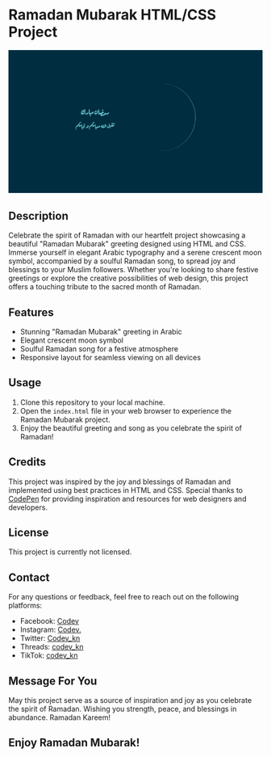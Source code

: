 # Ramadan Mubarak HTML/CSS Project

![Ramadan Mubarak](https://github.com/codevkn/ramadan_mubarak_html_css/blob/master/demo_crescentMoon.gif)

## Description

Celebrate the spirit of Ramadan with our heartfelt project showcasing a beautiful "Ramadan Mubarak" greeting designed using HTML and CSS. Immerse yourself in elegant Arabic typography and a serene crescent moon symbol, accompanied by a soulful Ramadan song, to spread joy and blessings to your Muslim followers. Whether you're looking to share festive greetings or explore the creative possibilities of web design, this project offers a touching tribute to the sacred month of Ramadan.

## Features

- Stunning "Ramadan Mubarak" greeting in Arabic
- Elegant crescent moon symbol
- Soulful Ramadan song for a festive atmosphere
- Responsive layout for seamless viewing on all devices

## Usage

1. Clone this repository to your local machine.
2. Open the `index.html` file in your web browser to experience the Ramadan Mubarak project.
3. Enjoy the beautiful greeting and song as you celebrate the spirit of Ramadan!

## Credits

This project was inspired by the joy and blessings of Ramadan and implemented using best practices in HTML and CSS. Special thanks to [CodePen](https://codepen.io/) for providing inspiration and resources for web designers and developers.

## License

This project is currently not licensed.

## Contact

For any questions or feedback, feel free to reach out on the following platforms:
- Facebook: [Codev](https://www.facebook.com/profile.php?id=61555707491922)
- Instagram: [Codev.](https://www.instagram.com/codev_kn)
- Twitter: [Codev_kn](https://twitter.com/Codev_kn)
- Threads: [codev_kn](https://www.threads.net/@codev_kn)
- TikTok: [codev_kn](https://tiktok.com/@codev_knd)

## Message For You

May this project serve as a source of inspiration and joy as you celebrate the spirit of Ramadan. Wishing you strength, peace, and blessings in abundance. Ramadan Kareem!

## Enjoy Ramadan Mubarak!
